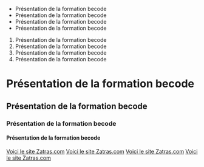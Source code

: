 - Présentation de la formation becode
- Présentation de la formation becode
- Présentation de la formation becode
- Présentation de la formation becode
1. Présentation de la formation becode
2. Présentation de la formation becode
3. Présentation de la formation becode
4. Présentation de la formation becode
# Présentation de la formation becode
## Présentation de la formation becode
### Présentation de la formation becode
#### Présentation de la formation becode
 [Voici le site Zatras.com](http://zatras.com)
 [Voici le site Zatras.com](http://zatras.com)
 [Voici le site Zatras.com](http://zatras.com)
 [Voici le site Zatras.com](http://zatras.com)
